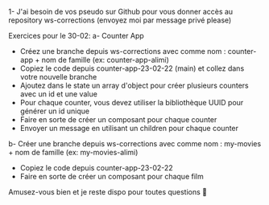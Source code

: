 1- J'ai besoin de vos pseudo sur Github pour vous donner accès au repository ws-corrections (envoyez moi par message privé please)

Exercices pour le 30-02:
a- Counter App 
- Créez une branche depuis ws-corrections avec comme nom : counter-app + nom de famille (ex: counter-app-alimi)
- Copiez le code depuis counter-app-23-02-22 (main) et collez dans votre nouvelle branche
- Ajoutez dans le state un array d'object pour créer plusieurs counters avec un id et une value
- Pour chaque counter, vous devez utiliser la bibliothèque UUID pour générer un id unique
- Faire en sorte de créer un composant pour chaque counter
- Envoyer un message en utilisant un children pour chaque counter

b- Créer une branche depuis ws-corrections avec comme nom : my-movies + nom de famille (ex: my-movies-alimi)
- Copiez le code depuis counter-app-23-02-22
- Faire en sorte de créer un composant pour chaque film

Amusez-vous bien et je reste dispo pour toutes questions 🚀
